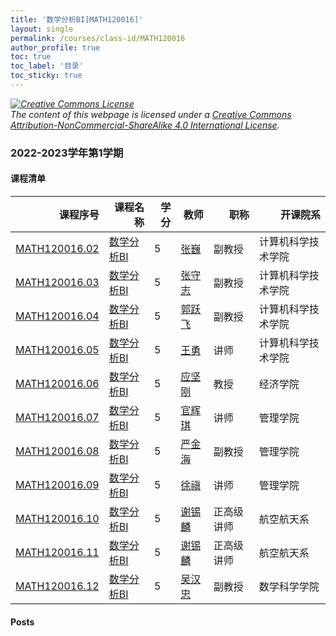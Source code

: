 ```yaml
---
title: '数学分析BI[MATH120016]'
layout: single
permalink: /courses/class-id/MATH120016
author_profile: true
toc: true
toc_label: '目录'
toc_sticky: true
---
```



<div class='notice--warning'>
	<p><i><a rel='license' href='http://creativecommons.org/licenses/by-nc-sa/4.0/'><img alt='Creative Commons License' style='border-width:0' src='https://i.creativecommons.org/l/by-nc-sa/4.0/88x31.png' /></a><br /> The content of this webpage is licensed under a <a rel='license' href='http://creativecommons.org/licenses/by-nc-sa/4.0/'>Creative Commons Attribution-NonCommercial-ShareAlike 4.0 International License</a>.</i></p>
</div>

### 2022-2023学年第1学期


#### 课程清单

<div style='text-align: center;' id='MATH120016_2223F'> <table id='MATH120016_2223F_table'>
  <thead>
    <tr style="text-align: right;">
      <th>课程序号</th>
      <th>课程名称</th>
      <th>学分</th>
      <th>教师</th>
      <th>职称</th>
      <th>开课院系</th>
    </tr>
  </thead>
  <tbody>
    <tr>
      <td><a href='https://fdu-math.github.io/courses/class-id/MATH120016-02'>MATH120016.02</a></td>
      <td><a href='https://fdu-math.github.io/courses/MATH120016'>数学分析BI</a></td>
      <td>5</td>
      <td><a href='https://fdu-math.github.io/teachers/张巍'>张巍</a></td>
      <td>副教授</td>
      <td>计算机科学技术学院</td>
    </tr>
    <tr>
      <td><a href='https://fdu-math.github.io/courses/class-id/MATH120016-03'>MATH120016.03</a></td>
      <td><a href='https://fdu-math.github.io/courses/MATH120016'>数学分析BI</a></td>
      <td>5</td>
      <td><a href='https://fdu-math.github.io/teachers/张守志'>张守志</a></td>
      <td>副教授</td>
      <td>计算机科学技术学院</td>
    </tr>
    <tr>
      <td><a href='https://fdu-math.github.io/courses/class-id/MATH120016-04'>MATH120016.04</a></td>
      <td><a href='https://fdu-math.github.io/courses/MATH120016'>数学分析BI</a></td>
      <td>5</td>
      <td><a href='https://fdu-math.github.io/teachers/郭跃飞'>郭跃飞</a></td>
      <td>副教授</td>
      <td>计算机科学技术学院</td>
    </tr>
    <tr>
      <td><a href='https://fdu-math.github.io/courses/class-id/MATH120016-05'>MATH120016.05</a></td>
      <td><a href='https://fdu-math.github.io/courses/MATH120016'>数学分析BI</a></td>
      <td>5</td>
      <td><a href='https://fdu-math.github.io/teachers/王勇'>王勇</a></td>
      <td>讲师</td>
      <td>计算机科学技术学院</td>
    </tr>
    <tr>
      <td><a href='https://fdu-math.github.io/courses/class-id/MATH120016-06'>MATH120016.06</a></td>
      <td><a href='https://fdu-math.github.io/courses/MATH120016'>数学分析BI</a></td>
      <td>5</td>
      <td><a href='https://fdu-math.github.io/teachers/应坚刚'>应坚刚</a></td>
      <td>教授</td>
      <td>经济学院</td>
    </tr>
    <tr>
      <td><a href='https://fdu-math.github.io/courses/class-id/MATH120016-07'>MATH120016.07</a></td>
      <td><a href='https://fdu-math.github.io/courses/MATH120016'>数学分析BI</a></td>
      <td>5</td>
      <td><a href='https://fdu-math.github.io/teachers/官辉琪'>官辉琪</a></td>
      <td>讲师</td>
      <td>管理学院</td>
    </tr>
    <tr>
      <td><a href='https://fdu-math.github.io/courses/class-id/MATH120016-08'>MATH120016.08</a></td>
      <td><a href='https://fdu-math.github.io/courses/MATH120016'>数学分析BI</a></td>
      <td>5</td>
      <td><a href='https://fdu-math.github.io/teachers/严金海'>严金海</a></td>
      <td>副教授</td>
      <td>管理学院</td>
    </tr>
    <tr>
      <td><a href='https://fdu-math.github.io/courses/class-id/MATH120016-09'>MATH120016.09</a></td>
      <td><a href='https://fdu-math.github.io/courses/MATH120016'>数学分析BI</a></td>
      <td>5</td>
      <td><a href='https://fdu-math.github.io/teachers/徐禛'>徐禛</a></td>
      <td>讲师</td>
      <td>管理学院</td>
    </tr>
    <tr>
      <td><a href='https://fdu-math.github.io/courses/class-id/MATH120016-10'>MATH120016.10</a></td>
      <td><a href='https://fdu-math.github.io/courses/MATH120016'>数学分析BI</a></td>
      <td>5</td>
      <td><a href='https://fdu-math.github.io/teachers/谢锡麟'>谢锡麟</a></td>
      <td>正高级讲师</td>
      <td>航空航天系</td>
    </tr>
    <tr>
      <td><a href='https://fdu-math.github.io/courses/class-id/MATH120016-11'>MATH120016.11</a></td>
      <td><a href='https://fdu-math.github.io/courses/MATH120016'>数学分析BI</a></td>
      <td>5</td>
      <td><a href='https://fdu-math.github.io/teachers/谢锡麟'>谢锡麟</a></td>
      <td>正高级讲师</td>
      <td>航空航天系</td>
    </tr>
    <tr>
      <td><a href='https://fdu-math.github.io/courses/class-id/MATH120016-12'>MATH120016.12</a></td>
      <td><a href='https://fdu-math.github.io/courses/MATH120016'>数学分析BI</a></td>
      <td>5</td>
      <td><a href='https://fdu-math.github.io/teachers/吴汉忠'>吴汉忠</a></td>
      <td>副教授</td>
      <td>数学科学学院</td>
    </tr>
  </tbody>
</table></div>

#### Posts

